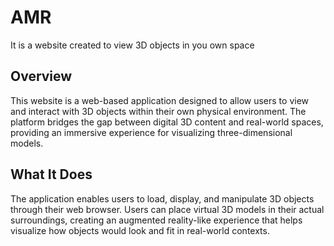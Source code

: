 # AMR
It is a website created to view 3D objects in you own space
## Overview
This website is a web-based application designed to allow users to view and interact with 3D objects within their own physical environment. The platform bridges the gap between digital 3D content and real-world spaces, providing an immersive experience for visualizing three-dimensional models.
## What It Does
The application enables users to load, display, and manipulate 3D objects through their web browser. Users can place virtual 3D models in their actual surroundings, creating an augmented reality-like experience that helps visualize how objects would look and fit in real-world contexts.
